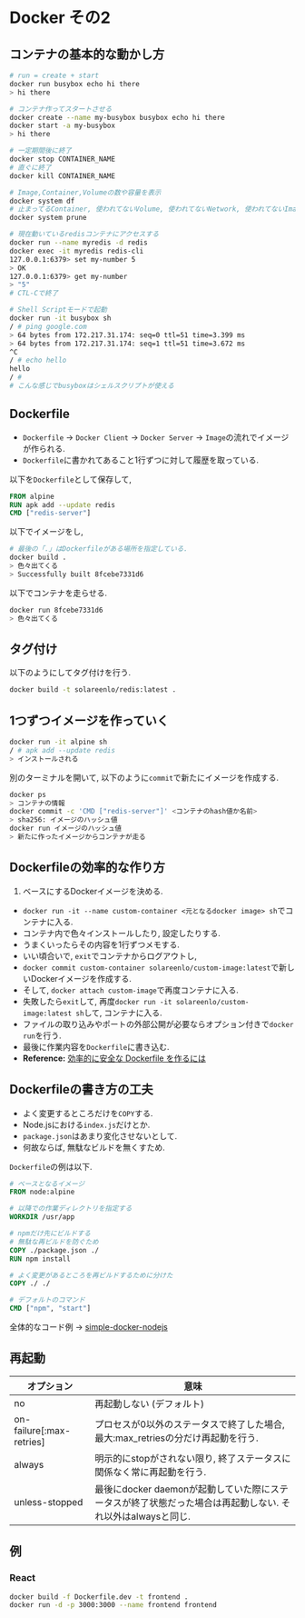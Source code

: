 # Docker その2
## コンテナの基本的な動かし方
```bash
# run = create + start
docker run busybox echo hi there
> hi there

# コンテナ作ってスタートさせる
docker create --name my-busybox busybox echo hi there
docker start -a my-busybox
> hi there

# 一定期間後に終了
docker stop CONTAINER_NAME
# 直ぐに終了
docker kill CONTAINER_NAME

# Image,Container,Volumeの数や容量を表示
docker system df
# 止まってるContainer, 使われてないVolume, 使われてないNetwork, 使われてないImageを削除
docker system prune

# 現在動いているredisコンテナにアクセスする
docker run --name myredis -d redis
docker exec -it myredis redis-cli
127.0.0.1:6379> set my-number 5
> OK
127.0.0.1:6379> get my-number
> "5"
# CTL-Cで終了

# Shell Scriptモードで起動
docker run -it busybox sh
/ # ping google.com
> 64 bytes from 172.217.31.174: seq=0 ttl=51 time=3.399 ms
> 64 bytes from 172.217.31.174: seq=1 ttl=51 time=3.672 ms
^C
/ # echo hello
hello
/ #
# こんな感じでbusyboxはシェルスクリプトが使える
```

## Dockerfile
- `Dockerfile` -> `Docker Client` -> `Docker Server` -> `Image`の流れでイメージが作られる.
- `Dockerfile`に書かれてあること1行ずつに対して履歴を取っている.

以下を`Dockerfile`として保存して,
```dockerfile
FROM alpine
RUN apk add --update redis
CMD ["redis-server"]
```
以下でイメージをし,
```bash
# 最後の「.」はDockerfileがある場所を指定している.
docker build .
> 色々出てくる
> Successfully built 8fcebe7331d6
```
以下でコンテナを走らせる.
```bash
docker run 8fcebe7331d6
> 色々出てくる
```

## タグ付け
以下のようにしてタグ付けを行う.
```bash
docker build -t solareenlo/redis:latest .
```

## 1つずつイメージを作っていく
```bash
docker run -it alpine sh
/ # apk add --update redis
> インストールされる
```
別のターミナルを開いて, 以下のように`commit`で新たにイメージを作成する.
```bash
docker ps
> コンテナの情報
docker commit -c 'CMD ["redis-server"]' <コンテナのhash値か名前>
> sha256: イメージのハッシュ値
docker run イメージのハッシュ値
> 新たに作ったイメージからコンテナが走る
```

## Dockerfileの効率的な作り方
1. ベースにするDockerイメージを決める.
- `docker run -it --name custom-container <元となるdocker image> sh`でコンテナに入る.
- コンテナ内で色々インストールしたり, 設定したりする.
- うまくいったらその内容を1行ずつメモする.
- いい頃合いで, `exit`でコンテナからログアウトし,
- `docker commit custom-container solareenlo/custom-image:latest`で新しいDockerイメージを作成する.
- そして, `docker attach custom-image`で再度コンテナに入る.
- 失敗したら`exit`して, 再度`docker run -it solareenlo/custom-image:latest sh`して, コンテナに入る.
- ファイルの取り込みやポートの外部公開が必要ならオプション付きで`docker run`を行う.
- 最後に作業内容を`Dockerfile`に書き込む.
 - **Reference:** [効率的に安全な Dockerfile を作るには](https://qiita.com/pottava/items/452bf80e334bc1fee69a)

## Dockerfileの書き方の工夫
- よく変更するところだけを`COPY`する.
 - Node.jsにおける`index.js`だけとか.
 - `package.json`はあまり変化させないとして.
- 何故ならば, 無駄なビルドを無くすため.

`Dockerfile`の例は以下.
```dockerfile
# ベースとなるイメージ
FROM node:alpine

# 以降での作業ディレクトリを指定する
WORKDIR /usr/app

# npmだけ先にビルドする
# 無駄な再ビルドを防ぐため
COPY ./package.json ./
RUN npm install

# よく変更があるところを再ビルドするために分けた
COPY ./ ./

# デフォルトのコマンド
CMD ["npm", "start"]
```
全体的なコード例 -> [simple-docker-nodejs](https://github.com/solareenlo/simple-docker-nodejs)

## 再起動
|オプション|意味|
|---|---|
|no|再起動しない (デフォルト)|
|on-failure[:max-retries]|プロセスが0以外のステータスで終了した場合,  最大:max_retriesの分だけ再起動を行う.|
|always|明示的にstopがされない限り, 終了ステータスに関係なく常に再起動を行う.|
unless-stopped|最後にdocker daemonが起動していた際にステータスが終了状態だった場合は再起動しない. それ以外はalwaysと同じ.|

## 例
### React
```bash
docker build -f Dockerfile.dev -t frontend .
docker run -d -p 3000:3000 --name frontend frontend
```
